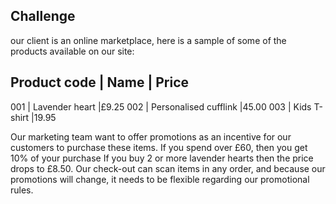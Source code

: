 ## Challenge
our client is an online marketplace, here is a sample of some of the products available on our site: 

Product code  | Name                  | Price
-----------------------------------------------
001           | Lavender heart         |£9.25
002           | Personalised cufflink  |45.00
003           | Kids T-shirt           |19.95

Our marketing team want to offer promotions as an incentive for our customers to purchase these items. 
If you spend over £60, then you get 10% of your purchase 
If you buy 2 or more lavender hearts then the price drops to £8.50. 
Our check-out can scan items in any order, and because our promotions will change, it needs to be flexible regarding our promotional rules. 




